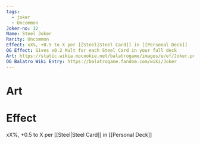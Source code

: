 ```yaml
---
tags:
  - joker
  - Uncommon
Joker-no: 32
Name: Steel Joker
Rarity: Uncommon
Effect: xX%, +0.5 to X per [[Steel|Steel Card]] in [[Personal Deck]]
OG Effect: Gives x0.2 Mult for each Steel Card in your full deck
Art: https://static.wikia.nocookie.net/balatrogame/images/e/ef/Joker.png/revision/latest?cb=20230925003651
OG Balatro Wiki Entry: https://balatrogame.fandom.com/wiki/Joker
---
```

# Art
# Effect
xX%, +0.5 to X per [[Steel|Steel Card]] in [[Personal Deck]]
